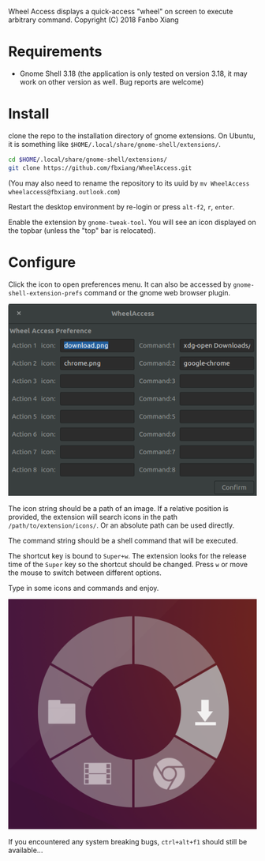 Wheel Access displays a quick-access "wheel" on screen to execute arbitrary
command. Copyright (C) 2018 Fanbo Xiang

# Requirements
- Gnome Shell 3.18 (the application is only tested on version 3.18, it may work
  on other version as well. Bug reports are welcome)

# Install
clone the repo to the installation directory of gnome extensions. On Ubuntu, it
is something like `$HOME/.local/share/gnome-shell/extensions/`.
```sh
cd $HOME/.local/share/gnome-shell/extensions/
git clone https://github.com/fbxiang/WheelAccess.git
```
(You may also need to rename the repository to its uuid by `mv WheelAccess wheelaccess@fbxiang.outlook.com`)

Restart the desktop environment by re-login or press `alt-f2`, `r`, `enter`.

Enable the extension by `gnome-tweak-tool`. You will see an icon displayed on
the topbar (unless the "top" bar is relocated).

# Configure
Click the icon to open preferences menu. It can also be accessed by
`gnome-shell-extension-prefs` command or the gnome web browser plugin.

![](images/preferences.png)

The icon string should be a path of an image. If a relative position is
provided, the extension will search icons in the path
`/path/to/extension/icons/`. Or an absolute path can be used directly.

The command string should be a shell command that will be executed.

The shortcut key is bound to `Super+w`. The extension looks for the release time
of the `Super` key so the shortcut should be changed. Press `w` or move the
mouse to switch between different options.

Type in some icons and commands and enjoy.

![](images/screenshot.png)


If you encountered any system breaking bugs, `ctrl+alt+f1` should still be available...
